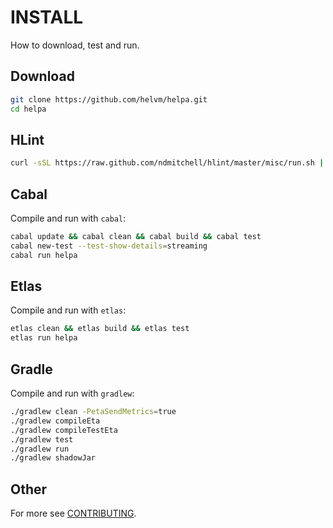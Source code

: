 # INSTALL

How to download, test and run.

## Download

```bash
git clone https://github.com/helvm/helpa.git
cd helpa
```

## HLint

```bash
curl -sSL https://raw.github.com/ndmitchell/hlint/master/misc/run.sh | sh -s .
```

## Cabal

Compile and run with `cabal`:
```bash
cabal update && cabal clean && cabal build && cabal test
cabal new-test --test-show-details=streaming
cabal run helpa
```

## Etlas

Compile and run with `etlas`:
```bash
etlas clean && etlas build && etlas test
etlas run helpa
```

## Gradle

Compile and run with `gradlew`:
```bash
./gradlew clean -PetaSendMetrics=true
./gradlew compileEta
./gradlew compileTestEta
./gradlew test
./gradlew run
./gradlew shadowJar
```

## Other

For more see [CONTRIBUTING](CONTRIBUTING.md).
